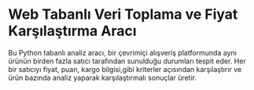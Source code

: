 # Web Tabanlı Veri Toplama ve Fiyat Karşılaştırma Aracı
Bu Python tabanlı analiz aracı, bir çevrimiçi alışveriş platformunda aynı ürünün birden fazla satıcı tarafından sunulduğu durumları tespit eder. Her bir satıcıyı fiyat, puan, kargo bilgisi,gibi kriterler açısından karşılaştırır ve ürün bazında analiz yaparak karşılaştırmalı sonuçlar üretir.
